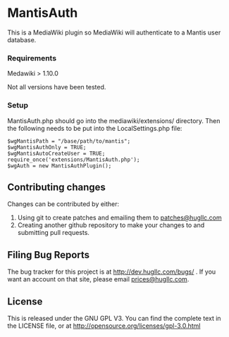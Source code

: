 MantisAuth
==========

This is a MediaWiki plugin so MediaWiki will authenticate to a Mantis user database.

### Requirements
Medawiki > 1.10.0

Not all versions have been tested.

### Setup

MantisAuth.php should go into the mediawiki/extensions/ directory.  Then the following needs
to be put into the LocalSettings.php file:

    $wgMantisPath = "/base/path/to/mantis";
    $wgMantisAuthOnly = TRUE;
    $wgMantisAutoCreateUser = TRUE;
    require_once('extensions/MantisAuth.php');
    $wgAuth = new MantisAuthPlugin();


## Contributing changes

Changes can be contributed by either:

1. Using git to create patches and emailing them to patches@hugllc.com
2. Creating another github repository to make your changes to and submitting pull requests.

## Filing Bug Reports
The bug tracker for this project is at http://dev.hugllc.com/bugs/ .  If you want an
account on that site, please email prices@hugllc.com.

## License
This is released under the GNU GPL V3.  You can find the complete text in the
LICENSE file, or at http://opensource.org/licenses/gpl-3.0.html
